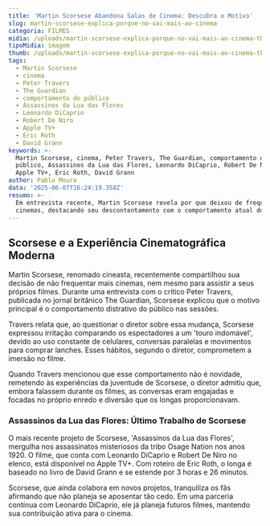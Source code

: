 ```yaml
---
title: 'Martin Scorsese Abandona Salas de Cinema: Descubra o Motivo'
slug: martin-scorsese-explica-porque-no-vai-mais-ao-cinema
categoria: FILMES
midia: /uploads/martin-scorsese-explica-porque-no-vai-mais-ao-cinema-thumb.jpg
tipoMidia: imagem
thumb: /uploads/martin-scorsese-explica-porque-no-vai-mais-ao-cinema-thumb.jpg
tags:
  - Martin Scorsese
  - cinema
  - Peter Travers
  - The Guardian
  - comportamento do público
  - Assassinos da Lua das Flores
  - Leonardo DiCaprio
  - Robert De Niro
  - Apple TV+
  - Eric Roth
  - David Grann
keywords: >-
  Martin Scorsese, cinema, Peter Travers, The Guardian, comportamento do
  público, Assassinos da Lua das Flores, Leonardo DiCaprio, Robert De Niro,
  Apple TV+, Eric Roth, David Grann
author: Pablo Moura
data: '2025-06-07T16:24:19.358Z'
resumo: >-
  Em entrevista recente, Martin Scorsese revela por que deixou de frequentar
  cinemas, destacando seu descontentamento com o comportamento atual do público.
---
```


## Scorsese e a Experiência Cinematográfica Moderna

Martin Scorsese, renomado cineasta, recentemente compartilhou sua decisão de não frequentar mais cinemas, nem mesmo para assistir a seus próprios filmes. Durante uma entrevista com o crítico Peter Travers, publicada no jornal britânico The Guardian, Scorsese explicou que o motivo principal é o comportamento distrativo do público nas sessões.

Travers relata que, ao questionar o diretor sobre essa mudança, Scorsese expressou irritação comparando os espectadores a um 'touro indomável', devido ao uso constante de celulares, conversas paralelas e movimentos para comprar lanches. Esses hábitos, segundo o diretor, comprometem a imersão no filme.

Quando Travers mencionou que esse comportamento não é novidade, remetendo às experiências da juventude de Scorsese, o diretor admitiu que, embora falassem durante os filmes, as conversas eram engajadas e focadas no próprio enredo e diversão que os longas proporcionavam.

### Assassinos da Lua das Flores: Último Trabalho de Scorsese

O mais recente projeto de Scorsese, 'Assassinos da Lua das Flores', mergulha nos assassinatos misteriosos da tribo Osage Nation nos anos 1920. O filme, que conta com Leonardo DiCaprio e Robert De Niro no elenco, está disponível no Apple TV+. Com roteiro de Eric Roth, o longa é baseado no livro de David Grann e se estende por 3 horas e 26 minutos.

Scorsese, que ainda colabora em novos projetos, tranquiliza os fãs afirmando que não planeja se aposentar tão cedo. Em uma parceria contínua com Leonardo DiCaprio, ele já planeja futuros filmes, mantendo sua contribuição ativa para o cinema.
